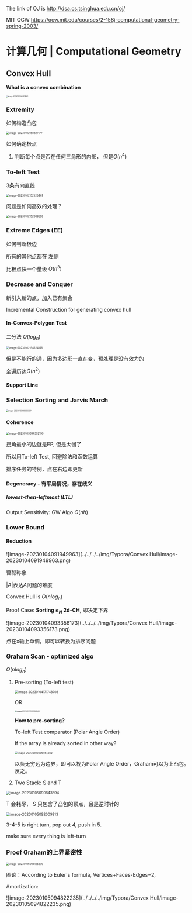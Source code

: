 The link of OJ is http://dsa.cs.tsinghua.edu.cn/oj/

MIT OCW https://ocw.mit.edu/courses/2-158j-computational-geometry-spring-2003/

# **计算几何 | Computational Geometry**

## Convex Hull

**What is a convex combination**

<img src="../../../../img/Typora/Convex Hull/image-20230102145608561.png" alt="image-20230102145608561" style="zoom:30%;" />

### Extremity

如何构造凸包

<img src="../../../../img/Typora/Convex Hull/image-20230102150827177.png" alt="image-20230102150827177" style="zoom:50%;" />

如何确定极点

1. 判断每个点是否在任何三角形的内部， 但是$O(n^4)$ 

### To-left Test

3条有向直线

<img src="../../../../img/Typora/Convex Hull/image-20230102152525449.png" alt="image-20230102152525449" style="zoom: 50%;" />

问题是如何高效的处理？

<img src="../../../../img/Typora/Convex Hull/image-20230102152809580.png" alt="image-20230102152809580" style="zoom:50%;" />

### Extreme Edges (EE)

如何判断极边

所有的其他点都在 左侧

比极点快一个量级 $O(n^3)$

### Decrease and Conquer

新引入新的点，加入已有集合

Incremental Construction for generating convex hull

#### In-Convex-Polygon Test

二分法 $O(log_n)$

<img src="../../../../img/Typora/Convex Hull/image-20230102154524196.png" alt="image-20230102154524196" style="zoom:50%;" />

但是不能行的通，因为多边形一直在变，预处理是没有效力的

全遍历边$O(n^2)$

#### Support Line

### Selection Sorting and Jarvis March

<img src="../../../../img/Typora/Convex Hull/image-20230103093523014.png" alt="image-20230103093523014" style="zoom:35%;" />

#### Coherence

<img src="../../../../img/Typora/Convex Hull/image-20230103094302190.png" alt="image-20230103094302190" style="zoom:50%;" />

拐角最小的边就是EP, 但是太慢了

所以用To-left Test, 回避除法和函数运算

排序任务的特例，点在右边即更新

#### Degeneracy - 有平局情况，存在歧义

##### lowest-then-leftmost (LTL)

Output Sensitivity: GW Algo $O(nh)$

### Lower Bound

#### Reduction

![image-20230104091949963](../../../../img/Typora/Convex Hull/image-20230104091949963.png)

曹聪称象

$|A|$表达$A$问题的难度

Convex Hull is $O(nlog_n)$

Proof Case: **Sorting $\leq_N$ 2d-CH**, 即决定下界

![image-20230104093356173](../../../../img/Typora/Convex Hull/image-20230104093356173.png)

点在x轴上单调，即可以转换为排序问题

### Graham Scan - optimized algo

$O(nlog_n)$

1. Pre-sorting (To-left test)

   <img src="../../../../img/Typora/Convex Hull/image-20230104171748708.png" alt="image-20230104171748708" style="zoom:60%;" />

   OR

   <img src="../../../../img/Typora/Convex Hull/image-20230105093526248.png" alt="image-20230105093526248" style="zoom:33%;" />

   **How to pre-sorting?**

   To-left Test comparator (Polar Angle Order)

   If the array is already sorted in other way? 

   <img src="../../../../img/Typora/Convex Hull/image-20230105095454562.png" alt="image-20230105095454562" style="zoom:50%;" />

   以负无穷远为边界，即可以视为Polar Angle Order，Graham可以为上凸包。反之。

   

   

   

   

   

2. Two Stack: S and T

<img src="../../../../img/Typora/Convex Hull/image-20230105090843594.png" alt="image-20230105090843594" style="zoom:70%;" />

T 会耗尽， S 只包含了凸包的顶点，且是逆时针的

<img src="../../../../img/Typora/Convex Hull/image-20230105092009213.png" alt="image-20230105092009213" style="zoom:70%;" />

3-4-5 is right turn, pop out 4, push in 5.

make sure every thing is left-turn

###  Proof  Graham的上界紧密性

<img src="../../../../img/Typora/Convex Hull/image-20230105094125399.png" alt="image-20230105094125399" style="zoom:50%;" />

图论：According to Euler's formula, Vertices+Faces-Edges=2,

Amortization: 

![image-20230105094822235](../../../../img/Typora/Convex Hull/image-20230105094822235.png)




